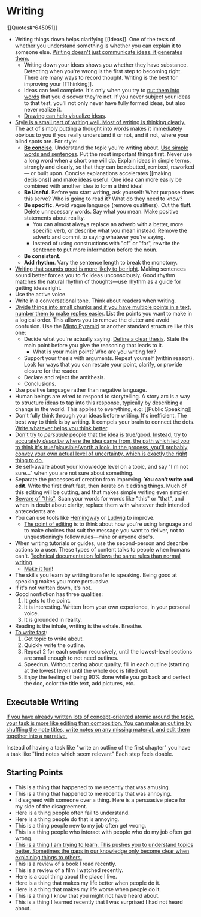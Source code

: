 # Writing

![[Quotes#^645051]]

- Writing things down helps clarifying [[Ideas]]. One of the tests of whether you understand something is whether you can explain it to someone else. [Writing doesn't just communicate ideas; it generates them](http://www.paulgraham.com/writing44.html).
  - Writing down your ideas shows you whether they have substance. Detecting when you're wrong is the first step to becoming right. There are many ways to record thought. Writing is the best for improving your [[Thinking]].
  - Ideas can feel complete. It's only when you try to [put them into words](http://paulgraham.com/words.html) that you discover they're not. If you never subject your ideas to that test, you'll not only never have fully formed ideas, but also never realize it.
  - [Drawing can help visualize ideas](https://ralphammer.com/how-to-draw-ideas/).
- [Style is a small part of writing well. Most of writing is thinking clearly.](https://www.julian.com/guide/write/intro) The act of simply putting a thought into words makes it immediately obvious to you if you really understand it or not, and if not, where your blind spots are. For style:
  - [**Be concise**](https://stephanango.com/concise). Understand the topic you're writing about. [Use simple words and sentences](http://www.paulgraham.com/simply.html). Put the most important things first. Never use a long word when a short one will do. Explain ideas in simple terms, strongly and clearly, so that they can be rebutted, remixed, reworked — or built upon. Concise explanations accelerates [[making decisions]] and make ideas useful. One idea can more easily be combined with another idea to form a third idea!
  - **Be Useful**. Before you start writing, ask yourself: What purpose does this serve? Who is going to read it? What do they need to know?
  - **Be specific**. Avoid vague language (remove qualifiers). Cut the fluff. Delete unnecessary words. Say what you mean. Make positive statements about reality.
    - You can almost always replace an adverb with a better, more specific verb, or describe what you mean instead. Remove the adverb and commit to saying whatever you're saying.
    - Instead of using constructions with "of" or "for", rewrite the sentence to put more information before the noun.
  - **Be consistent**.
  - **Add rhythm**. Vary the sentence length to break the monotony.
- [Writing that sounds good is more likely to be right](https://paulgraham.com/goodwriting.html). Making sentences sound better forces you to fix ideas unconsciously. Good rhythm matches the natural rhythm of thoughts—use rhythm as a guide for getting ideas right.
- Use the active voice.
- Write in a conversational tone. Think about readers when writing.
- [Divide things into small chunks and if you have multiple points in a text, number them to make replies easier](https://slatestarcodex.com/2016/02/20/writing-advice/). List the points you want to make in a logical order. This allows you to remove the clutter and avoid confusion. Use the [Minto Pyramid](https://scqa.lifeitself.org/) or another standard structure like this one:
  - Decide what you're actually saying. [Define a clear thesis](https://www.cs.columbia.edu/~hgs/etc/writing-bugs.html). State the main point before you give the reasoning that leads to it.
    - What is your main point? Who are you writing for?
  - Support your thesis with arguments. Repeat yourself (within reason). Look for ways that you can restate your point, clarify, or provide closure for the reader.
  - Declare and reject the antithesis.
  - Conclusions.
- Use positive language rather than negative language.
- Human beings are wired to respond to storytelling. A story arc is a way to structure ideas to tap into this response, typically by describing a change in the world. This applies to everything, e.g: [[Public Speaking]]
- Don't fully think through your ideas before writing. It's inefficient. The best way to think is by writing. It compels your brain to connect the dots. [Write whatever helps you think better](https://twitter.com/eugeneyan/status/1256828197410201601).
- [Don't try to _persuade_ people that the idea is true/good. Instead, try to accurately _describe_ where the idea came from, the path which led _you_ to think it's true/plausible/worth a look. In the process, you'll probably convey your own actual level of uncertainty, which is exactly the right thing to do.](https://www.lesswrong.com/posts/Psr9tnQFuEXiuqGcR/how-to-write-quickly-while-maintaining-epistemic-rigor)
- Be self-aware about your knowledge level on a topic, and say "I'm not sure…" when you are not sure about something.
- Separate the processes of creation from improving. **You can't write and edit**. Write the first draft fast, then iterate on it editing things. Much of this editing will be cutting, and that makes simple writing even simpler.
- [Beware of "this"](https://www.lesswrong.com/posts/5e49dHLDJoDpeXGnh/editing-advice-for-lesswrong-users). Scan your words for words like "this" or "that", and when in doubt about clarity, replace them with whatever their intended antecedents are.
- You can use tools like [Hemingway](http://www.hemingwayapp.com/) or [Ludwig](https://ludwig.guru/) to improve.
  - [The point of editing](https://evaparish.com/blog/how-i-edit) is to think about how you're using language and to make choices that suit the message you want to deliver, not to unquestioningly follow rules—mine or anyone else's.
- When writing tutorials or guides, use the second-person and describe actions to a user. These types of content talks to people when humans can't. [Technical documentation follows the same rules than normal writing](https://developers.google.com/tech-writing/one).
  - [Make it fun](http://web.archive.org/web/20240307010045/https://davnicwil.com/tips-for-making-writing-more-fun/)!
- The skills you learn by writing transfer to speaking. Being good at speaking makes you more persuasive.
- If it's not written down, it's not.
- Good nonfiction has three qualities:
  1. It gets to the point.
  2. It is interesting. Written from your own experience, in your personal voice.
  3. It is grounded in reality.
- Reading is the inhale, writing is the exhale. Breathe.
- [To write fast](https://learnhowtolearn.org/how-to-build-extremely-quickly/):
  1. Get topic to write about.
  2. Quickly write the outline.
  3. Repeat 2 for each section recursively, until the lowest-level sections are small enough to not need outlines.
  4. Speedrun. Without caring about quality, fill in each outline (starting at the lowest level) until the whole doc is filled out.
  5. Enjoy the feeling of being 90% done while you go back and perfect the doc, color the title text, add pictures, etc.

## Executable Writing

[If you have already written lots of concept-oriented atomic around the topic, your task is more like editing than composition. You can make an outline by shuffling the note titles, write notes on any missing material, and edit them together into a narrative.](https://notes.andymatuschak.org/z3PBVkZ2SvsAgFXkjHsycBeyS6Cw1QXf7kcD8)

Instead of having a task like "write an outline of the first chapter" you have a task like "find notes which seem relevant" Each step feels doable.

## Starting Points

- This is a thing that happened to me recently that was amusing.
- This is a thing that happened to me recently that was annoying.
- I disagreed with someone over a thing. Here is a persuasive piece for my side of the disagreement.
- Here is a thing people often fail to understand.
- Here is a thing people do that is annoying.
- This is a thing people new to my job often get wrong.
- This is a thing people who interact with people who do my job often get wrong.
- [This is a thing I am trying to learn. This pushes you to understand topics better. Sometimes the gaps in our knowledge only become clear when explaining things to others.](https://addyosmani.com/blog/write-learn/)
- This is a review of a book I read recently.
- This is a review of a film I watched recently.
- Here is a cool thing about the place I live.
- Here is a thing that makes my life better when people do it.
- Here is a thing that makes my life worse when people do it.
- This is a thing I know that you might not have heard about.
- This is a thing I learned recently that I was surprised I had not heard about.
